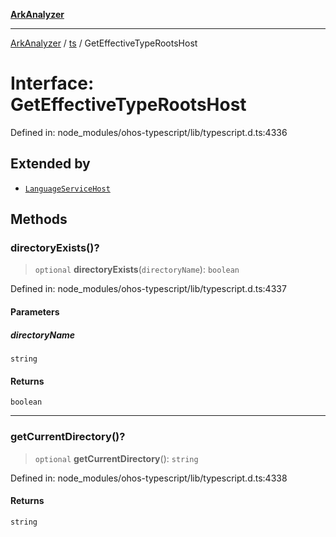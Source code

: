 [**ArkAnalyzer**](../../../../README.md)

***

[ArkAnalyzer](../../../../globals.md) / [ts](../README.md) / GetEffectiveTypeRootsHost

# Interface: GetEffectiveTypeRootsHost

Defined in: node\_modules/ohos-typescript/lib/typescript.d.ts:4336

## Extended by

- [`LanguageServiceHost`](LanguageServiceHost.md)

## Methods

### directoryExists()?

> `optional` **directoryExists**(`directoryName`): `boolean`

Defined in: node\_modules/ohos-typescript/lib/typescript.d.ts:4337

#### Parameters

##### directoryName

`string`

#### Returns

`boolean`

***

### getCurrentDirectory()?

> `optional` **getCurrentDirectory**(): `string`

Defined in: node\_modules/ohos-typescript/lib/typescript.d.ts:4338

#### Returns

`string`
